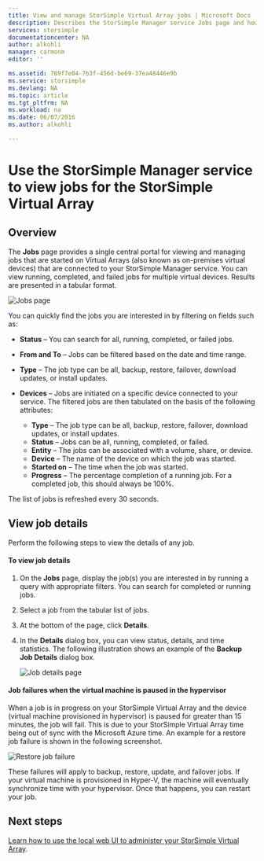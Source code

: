 ```yaml
---
title: View and manage StorSimple Virtual Array jobs | Microsoft Docs
description: Describes the StorSimple Manager service Jobs page and how to use it to track recent and current jobs for the StorSimple Virtual Array.
services: storsimple
documentationcenter: NA
author: alkohli
manager: carmonm
editor: ''

ms.assetid: 789f7e04-7b3f-456d-be69-37ea48446e9b
ms.service: storsimple
ms.devlang: NA
ms.topic: article
ms.tgt_pltfrm: NA
ms.workload: na
ms.date: 06/07/2016
ms.author: alkohli

---
```

# Use the StorSimple Manager service to view jobs for the StorSimple Virtual Array
## Overview
The **Jobs** page provides a single central portal for viewing and managing jobs that are started on Virtual Arrays (also known as on-premises virtual devices) that are connected to your StorSimple Manager service. You can view running, completed, and failed jobs for multiple virtual devices. Results are presented in a tabular format. 

![Jobs page](./media/storsimple-ova-manage-jobs/ovajobs1.png)

You can quickly find the jobs you are interested in by filtering on fields such as:

* **Status** – You can search for all, running, completed, or failed jobs.
* **From and To** – Jobs can be filtered based on the date and time range.
* **Type** – The job type can be all, backup, restore, failover, download updates, or install updates.
* **Devices** – Jobs are initiated on a specific device connected to your service. The filtered jobs are then tabulated on the basis of the following attributes:
  
  * **Type** – The job type can be all, backup, restore, failover, download updates, or install updates.
  * **Status** – Jobs can be all, running, completed, or failed.
  * **Entity** – The jobs can be associated with a volume, share, or device. 
  * **Device** – The name of the device on which the job was started.
  * **Started on** – The time when the job was started.
  * **Progress** – The percentage completion of a running job. For a completed job, this should always be 100%.

The list of jobs is refreshed every 30 seconds.

## View job details
Perform the following steps to view the details of any job.

#### To view job details
1. On the **Jobs** page, display the job(s) you are interested in by running a query with appropriate filters. You can search for completed or running jobs.
2. Select a job from the tabular list of jobs.
3. At the bottom of the page, click **Details**.
4. In the **Details** dialog box, you can view status, details,  and time statistics. The following illustration shows an example of the **Backup Job Details** dialog box.
   
    ![Job details page](./media/storsimple-ova-manage-jobs/ovajobs2.png)

#### Job failures when the virtual machine is paused in the hypervisor
When a job is in progress on your StorSimple Virtual Array and the device (virtual machine provisioned in hypervisor) is paused for greater than 15 minutes, the job will fail. This is due to your StorSimple Virtual Array time being out of sync with the Microsoft Azure time. An example for a restore job failure is shown in the following screenshot.

![Restore job failure](./media/storsimple-ova-manage-jobs/restorejobfailure.png)

These failures will apply to backup, restore, update, and failover jobs. If your virtual machine is provisioned in Hyper-V, the machine will eventually synchronize time with your hypervisor. Once that happens, you can restart your job. 

## Next steps
[Learn how to use the local web UI to administer your StorSimple Virtual Array](storsimple-ova-web-ui-admin.md).

